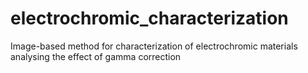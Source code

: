 # electrochromic_characterization
Image-based method for characterization of electrochromic materials analysing the effect of gamma correction
